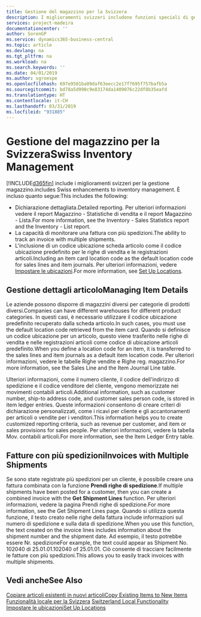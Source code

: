 ```yaml
---
title: Gestione del magazzino per la Svizzera
description: I miglioramenti svizzeri includono funzioni speciali di gestione magazzino.
services: project-madeira
documentationcenter: ''
author: SorenGP
ms.service: dynamics365-business-central
ms.topic: article
ms.devlang: na
ms.tgt_pltfrm: na
ms.workload: na
ms.search.keywords: ''
ms.date: 04/01/2019
ms.author: sgroespe
ms.openlocfilehash: 697e9501ba09daf63eecc2e17f7695f757bafb5a
ms.sourcegitcommit: bd78a5d990c9e83174da1409076c22df8b35eafd
ms.translationtype: HT
ms.contentlocale: it-CH
ms.lasthandoff: 03/31/2019
ms.locfileid: "931885"
---
```

# <a name="swiss-inventory-management"></a><span data-ttu-id="ec830-103">Gestione del magazzino per la Svizzera</span><span class="sxs-lookup"><span data-stu-id="ec830-103">Swiss Inventory Management</span></span>
[!INCLUDE[d365fin](../../includes/d365fin_md.md)] <span data-ttu-id="ec830-104">include i miglioramenti svizzeri per la gestione magazzino.</span><span class="sxs-lookup"><span data-stu-id="ec830-104">includes Swiss enhancements to inventory management.</span></span> <span data-ttu-id="ec830-105">È incluso quanto segue:</span><span class="sxs-lookup"><span data-stu-id="ec830-105">This includes the following:</span></span>  

- <span data-ttu-id="ec830-106">Dichiarazione dettagliata.</span><span class="sxs-lookup"><span data-stu-id="ec830-106">Detailed reporting.</span></span>  <span data-ttu-id="ec830-107">Per ulteriori informazioni vedere il report Magazzino - Statistiche di vendita e il report Magazzino - Lista.</span><span class="sxs-lookup"><span data-stu-id="ec830-107">For more information, see the Inventory - Sales Statistics report and the Inventory - List report.</span></span>  
- <span data-ttu-id="ec830-108">La capacità di monitorare una fattura con più spedizioni.</span><span class="sxs-lookup"><span data-stu-id="ec830-108">The ability to track an invoice with multiple shipments.</span></span>  
- <span data-ttu-id="ec830-109">L'inclusione di un codice ubicazione scheda articolo come il codice ubicazione predefinito per le righe di vendita e le registrazioni articoli.</span><span class="sxs-lookup"><span data-stu-id="ec830-109">Including an item card location code as the default location code for sales lines and item journals.</span></span> <span data-ttu-id="ec830-110">Per ulteriori informazioni, vedere [Impostare le ubicazioni](../../inventory-how-setup-locations.md).</span><span class="sxs-lookup"><span data-stu-id="ec830-110">For more information, see [Set Up Locations](../../inventory-how-setup-locations.md).</span></span>

## <a name="managing-item-details"></a><span data-ttu-id="ec830-111">Gestione dettagli articolo</span><span class="sxs-lookup"><span data-stu-id="ec830-111">Managing Item Details</span></span>  
<span data-ttu-id="ec830-112">Le aziende possono disporre di magazzini diversi per categorie di prodotti diversi.</span><span class="sxs-lookup"><span data-stu-id="ec830-112">Companies can have different warehouses for different product categories.</span></span> <span data-ttu-id="ec830-113">In questi casi, è necessario utilizzare il codice ubicazione predefinito recuperato dalla scheda articolo.</span><span class="sxs-lookup"><span data-stu-id="ec830-113">In such cases, you must use the default location code retrieved from the item card.</span></span> <span data-ttu-id="ec830-114">Quando si definisce un codice ubicazione per un articolo, questo viene trasferito nelle righe di vendita e nelle registrazioni articoli come codice di ubicazione articoli predefinito.</span><span class="sxs-lookup"><span data-stu-id="ec830-114">When you define a location code for an item, it is transferred to the sales lines and item journals as a default item location code.</span></span> <span data-ttu-id="ec830-115">Per ulteriori informazioni, vedere le tabelle Righe vendite e Righe reg. magazzino.</span><span class="sxs-lookup"><span data-stu-id="ec830-115">For more information, see the Sales Line and the Item Journal Line table.</span></span>  

<span data-ttu-id="ec830-116">Ulteriori informazioni, come il numero cliente, il codice dell'indirizzo di spedizione e il codice venditore del cliente, vengono memorizzate nei movimenti contabili articoli.</span><span class="sxs-lookup"><span data-stu-id="ec830-116">Additional information, such as customer number, ship-to address code, and customer sales person code, is stored in item ledger entries.</span></span> <span data-ttu-id="ec830-117">Queste informazioni consentono di creare criteri di dichiarazione personalizzati, come i ricavi per cliente e gli accantonamenti per articoli o vendite per i venditori.</span><span class="sxs-lookup"><span data-stu-id="ec830-117">This information helps you to create customized reporting criteria, such as revenue per customer, and item or sales provisions for sales people.</span></span> <span data-ttu-id="ec830-118">Per ulteriori informazioni, vedere la tabella Mov. contabili articoli.</span><span class="sxs-lookup"><span data-stu-id="ec830-118">For more information, see the Item Ledger Entry table.</span></span>  

## <a name="invoices-with-multiple-shipments"></a><span data-ttu-id="ec830-119">Fatture con più spedizioni</span><span class="sxs-lookup"><span data-stu-id="ec830-119">Invoices with Multiple Shipments</span></span>  
<span data-ttu-id="ec830-120">Se sono state registrate più spedizioni per un cliente, è possibile creare una fattura combinata con la funzione **Prendi righe di spedizione**.</span><span class="sxs-lookup"><span data-stu-id="ec830-120">If multiple shipments have been posted for a customer, then you can create a combined invoice with the **Get Shipment Lines** function.</span></span> <span data-ttu-id="ec830-121">Per ulteriori informazioni, vedere la pagina Prendi righe di spedizione.</span><span class="sxs-lookup"><span data-stu-id="ec830-121">For more information, see the Get Shipment Lines page.</span></span> <span data-ttu-id="ec830-122">Quando si utilizza questa funzione, il testo creato nelle righe della fattura include informazioni sul numero di spedizione e sulla data di spedizione.</span><span class="sxs-lookup"><span data-stu-id="ec830-122">When you use this function, the text created on the invoice lines includes information about the shipment number and the shipment date.</span></span> <span data-ttu-id="ec830-123">Ad esempio, il testo potrebbe essere Nr. spedizione</span><span class="sxs-lookup"><span data-stu-id="ec830-123">For example, the text could appear as Shipment No.</span></span> <span data-ttu-id="ec830-124">102040 di 25.01.01.</span><span class="sxs-lookup"><span data-stu-id="ec830-124">102040 of 25.01.01.</span></span> <span data-ttu-id="ec830-125">Ciò consente di tracciare facilmente le fatture con più spedizioni.</span><span class="sxs-lookup"><span data-stu-id="ec830-125">This allows you to easily track invoices with multiple shipments.</span></span>  

## <a name="see-also"></a><span data-ttu-id="ec830-126">Vedi anche</span><span class="sxs-lookup"><span data-stu-id="ec830-126">See Also</span></span>  
 [<span data-ttu-id="ec830-127">Copiare articoli esistenti in nuovi articoli</span><span class="sxs-lookup"><span data-stu-id="ec830-127">Copy Existing Items to New Items</span></span>](how-to-copy-existing-items-to-new-items.md)  
 <span data-ttu-id="ec830-128">[Funzionalità locale per la Svizzera](switzerland-local-functionality.md) </span><span class="sxs-lookup"><span data-stu-id="ec830-128">[Switzerland Local Functionality](switzerland-local-functionality.md) </span></span>  
 [<span data-ttu-id="ec830-129">Impostare le ubicazioni</span><span class="sxs-lookup"><span data-stu-id="ec830-129">Set Up Locations</span></span>](../../inventory-how-setup-locations.md)
